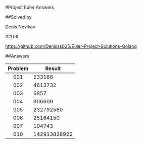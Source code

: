 #Project Euler Answers

##Solved by

Denis Novikov

##URL

https://github.com/Denisss025/Euler-Project-Solutions-Golang

##Answers

| Problem | Result |
|:-------:| ------ |
|   001   | 233168 |
|   002   | 4613732 |
|   003   | 6857 |
|   004   | 906609 |
|   005   | 232792560 |
|   006   | 25164150 |
|   007   | 104743 |
|   010   | 142913828922 |
